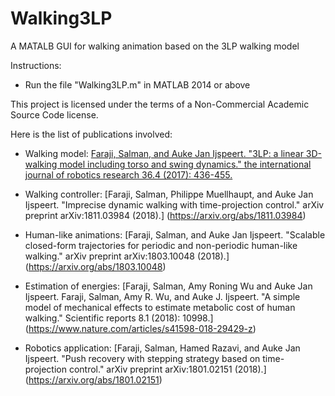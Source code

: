 # Walking3LP

A MATALB GUI for walking animation based on the 3LP walking model

Instructions:

* Run the file "Walking3LP.m" in MATLAB 2014 or above

This project is licensed under the terms of a Non-Commercial Academic Source Code license.

Here is the list of publications involved:

* Walking model: [Faraji, Salman, and Auke Jan Ijspeert. "3LP: a linear 3D-walking model including torso and swing dynamics." the international journal of robotics research 36.4 (2017): 436-455.](https://journals.sagepub.com/doi/abs/10.1177/0278364917708248)

* Walking controller: [Faraji, Salman, Philippe Muellhaupt, and Auke Jan Ijspeert. "Imprecise dynamic walking with time-projection control." arXiv preprint arXiv:1811.03984 (2018).] (https://arxiv.org/abs/1811.03984) 

* Human-like animations: [Faraji, Salman, and Auke Jan Ijspeert. "Scalable closed-form trajectories for periodic and non-periodic human-like walking." arXiv preprint arXiv:1803.10048 (2018).] (https://arxiv.org/abs/1803.10048)

* Estimation of energies: [Faraji, Salman, Amy Roning Wu and Auke Jan Ijspeert. Faraji, Salman, Amy R. Wu, and Auke J. Ijspeert. "A simple model of mechanical effects to estimate metabolic cost of human walking." Scientific reports 8.1 (2018): 10998.] (https://www.nature.com/articles/s41598-018-29429-z)

* Robotics application: [Faraji, Salman, Hamed Razavi, and Auke Jan Ijspeert. "Push recovery with stepping strategy based on time-projection control." arXiv preprint arXiv:1801.02151 (2018).] (https://arxiv.org/abs/1801.02151) 
